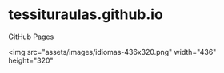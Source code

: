 # tessituraulas.github.io
GitHub Pages

<img src="assets/images/idiomas-436x320.png" width="436" height="320"
